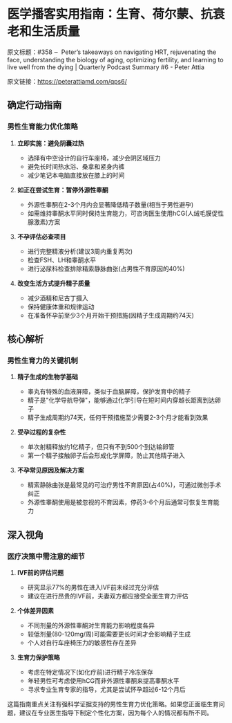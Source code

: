 # 医学播客实用指南：生育、荷尔蒙、抗衰老和生活质量

原文标题：#358 ‒  Peter’s takeaways on navigating HRT, rejuvenating the face, understanding the biology of aging, optimizing fertility, and learning to live well from the dying | Quarterly Podcast Summary #6 - Peter Attia

原文链接：https://peterattiamd.com/qps6/

<YouTube videoId="rcblhTAV1qs" />


## 确定行动指南

### 男性生育能力优化策略

1. **立即实施：避免阴囊过热**
   - 选择有中空设计的自行车座椅，减少会阴区域压力
   - 避免长时间热水浴、桑拿和紧身内裤
   - 减少笔记本电脑直接放在膝上的时间

2. **如正在尝试生育：暂停外源性睾酮**
   - 外源性睾酮在2-3个月内会显著降低精子数量(相当于男性避孕)
   - 如需维持睾酮水平同时保持生育能力，可咨询医生使用hCG(人绒毛膜促性腺激素)方案

3. **不孕评估必查项目**
   - 进行完整精液分析(建议3周内重复两次)
   - 检查FSH、LH和睾酮水平
   - 进行泌尿科检查排除精索静脉曲张(占男性不育原因的40%)

4. **改变生活方式提升精子质量**
   - 减少酒精和尼古丁摄入
   - 保持健康体重和规律运动
   - 在准备怀孕前至少3个月开始干预措施(因精子生成周期约74天)

## 核心解析

### 男性生育力的关键机制

1. **精子生成的生物学基础**
   - 睾丸有特殊的血液屏障，类似于血脑屏障，保护发育中的精子
   - 精子是"化学导航导弹"，能够通过化学引导在短时间内穿越长距离到达卵子
   - 精子生成周期约74天，任何干预措施至少需要2-3个月才能看到效果

2. **受孕过程的复杂性**
   - 单次射精释放约1亿精子，但只有不到500个到达输卵管
   - 第一个精子接触卵子后会形成化学屏障，防止其他精子进入

3. **不孕常见原因及解决方案**
   - 精索静脉曲张是最常见的可治疗男性不育原因(占40%)，可通过微创手术纠正
   - 外源性睾酮使用是被忽视的不育因素，停药3-6个月后通常可恢复生育能力

## 深入视角

### 医疗决策中需注意的细节

1. **IVF前的评估问题**
   - 研究显示77%的男性在进入IVF前未经过充分评估
   - 建议在进行昂贵的IVF前，夫妻双方都应接受全面生育力评估

2. **个体差异因素**
   - 不同剂量的外源性睾酮对生育能力影响程度各异
   - 较低剂量(80-120mg/周)可能需要更长时间才会影响精子生成
   - 个人对自行车座椅压力的敏感性存在差异

3. **生育力保护策略**
   - 考虑在特定情况下(如化疗前)进行精子冷冻保存
   - 年轻男性可考虑使用hCG而非外源性睾酮来提高睾酮水平
   - 寻求专业生育专家的指导，尤其是尝试怀孕超过6-12个月后

这篇指南重点关注有强科学证据支持的男性生育力优化策略。如果您正面临生育问题，建议在专业医生指导下制定个性化方案，因为每个人的情况都有所不同。